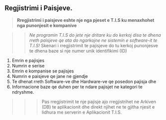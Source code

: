    ##     Regjistrimi i Paisjeve.


>  **Rregjistrimi i paisjeve eshte nje nga pjeset e T.I.S ku menaxhohet nga punonjesit e kompanive**

>>  *Ne programin T.I.S do jete nje dritare ku do kerkoj disa te dhena rreth 
paisjeve qe ata do ngarkojne ne sistemin e software-it te T.I.S!*
>> Skenari i rregjistrimit te pajisjeve do tu kerkoj punonjesve te dhena baze si nje numer unik identifikimi (ID)
1.   Emrin e pajisjes
2.   Numrin e serise 
3.   Emrin e kompanise se pajisjes 
4.   Numrin e paisjeve qe jane ne gjendje 
5.   Te dhenat rreth Software-ve dhe Hardware-ve qe posedon pajisja dhe 
6.   Informacione baze qe duhen per te ndare pajisjet ne kategori te ndryshme. 
>>>  Pas rregjistrimit te nje pajisje ajo rregjistrihet ne Arkiven (DB) te aplikacionit
dhe direkt njihet ne te gjitha njesit e lidhura me serverin e Aplikacionit T.I.S.


